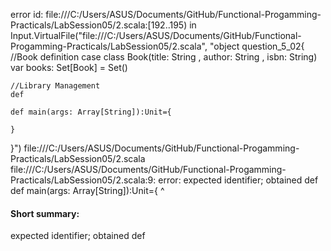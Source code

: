 error id: file:///C:/Users/ASUS/Documents/GitHub/Functional-Progamming-Practicals/LabSession05/2.scala:[192..195) in Input.VirtualFile("file:///C:/Users/ASUS/Documents/GitHub/Functional-Progamming-Practicals/LabSession05/2.scala", "object question_5_02{
    //Book definition
    case class Book(title: String , author: String , isbn: String)
    var books: Set[Book] = Set()

    //Library Management
    def 

    def main(args: Array[String]):Unit={
        
    }
}")
file:///C:/Users/ASUS/Documents/GitHub/Functional-Progamming-Practicals/LabSession05/2.scala
file:///C:/Users/ASUS/Documents/GitHub/Functional-Progamming-Practicals/LabSession05/2.scala:9: error: expected identifier; obtained def
    def main(args: Array[String]):Unit={
    ^
#### Short summary: 

expected identifier; obtained def